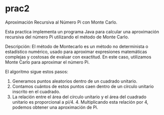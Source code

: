 # prac2
Aproximación Recursiva al Número Pi con Monte Carlo.

Esta practica implementa un programa Java para calcular una aproximación recursiva del número Pi utilizando el método de Monte Carlo.

Descripción:
El método de Montecarlo es un método no determinista o estadístico numérico, usado para aproximar expresiones matemáticas complejas y costosas de evaluar con exactitud. En este caso, utilizamos Monte Carlo para aproximar el número Pi.

El algoritmo sigue estos pasos:

1. Generamos puntos aleatorios dentro de un cuadrado unitario.
2. Contamos cuántos de estos puntos caen dentro de un círculo unitario inscrito en el cuadrado.
3. La relación entre el área del círculo unitario y el área del cuadrado unitario es proporcional a pi/4. 4. Multiplicando esta relación por 4, podemos obtener una aproximación de Pi.
